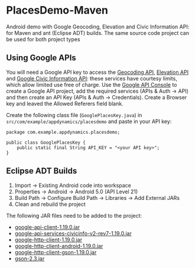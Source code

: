 PlacesDemo-Maven
================

Android demo with Google Geocoding, Elevation and Civic Information API: for Maven and ant (Eclipse ADT) builds.
The same source code project can be used for both project types

Using Google APIs
-----------------
You will need a Google API key to access the [Geocoding API](https://developers.google.com/maps/documentation/geocoding/), [Elevation API](https://developers.google.com/maps/documentation/elevation/) and [Google Civic Information API](https://developers.google.com/civic-information/): these services have courtesy limits, which allow limited use free of charge. Use the [Google API Console](https://code.google.com/apis/console) to create a Google API project, add the required services (APIs & Auth -> API) and then create an API Key (APIs & Auth -> Credentials). Create a Browser key and leaved the Allowed Referers field blank.

Create the following class file (`GooglePlacesKey.java`) in `src/com/example/appdynamics/placesdemo` and paste in your API key:
```
package com.example.appdynamics.placesdemo;

public class GooglePlacesKey {
    public static final String API_KEY = "<your API key>";
}
```

Eclipse ADT Builds
------------------
1.  Import -> Existing Android code into workspace
2.  Properties -> Android -> Android 5.0 (API Level 21)
3.  Build Path -> Configure Build Path -> Libraries -> Add External JARs
4.  Clean and rebuild the project

The following JAR files need to be added to the project:

* [google-api-client-1.19.0.jar](http://search.maven.org/remotecontent?filepath=com/google/api-client/google-api-client/1.19.0/google-api-client-1.19.0.jar)
* [google-api-services-civicinfo-v2-rev7-1.19.0.jar](http://search.maven.org/remotecontent?filepath=com/google/apis/google-api-services-civicinfo/v2-rev7-1.19.0/google-api-services-civicinfo-v2-rev7-1.19.0.jar)
* [google-http-client-1.19.0.jar](http://search.maven.org/remotecontent?filepath=com/google/http-client/google-http-client/1.19.0/google-http-client-1.19.0.jar)
* [google-http-client-android-1.19.0.jar](http://search.maven.org/remotecontent?filepath=com/google/http-client/google-http-client-android/1.19.0/google-http-client-android-1.19.0.jar)
* [google-http-client-gson-1.19.0.jar](http://search.maven.org/remotecontent?filepath=com/google/http-client/google-http-client-gson/1.19.0/google-http-client-gson-1.19.0.jar)
* [gson-2.3.jar](http://search.maven.org/remotecontent?filepath=com/google/code/gson/gson/2.3/gson-2.3.jar)
